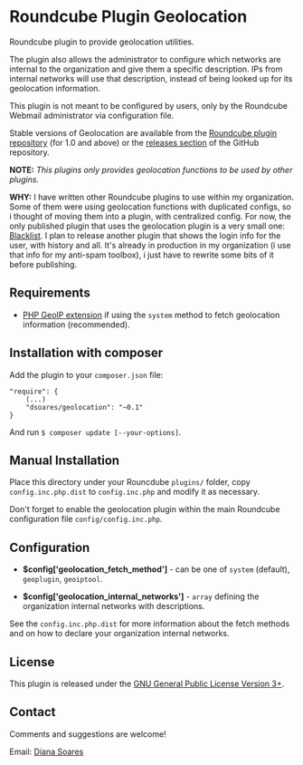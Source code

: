 Roundcube Plugin Geolocation
============================

Roundcube plugin to provide geolocation utilities.

The plugin also allows the administrator to configure which networks are internal to the organization and give them a specific description. IPs from internal networks will use that description, instead of being looked up for its geolocation information.

This plugin is not meant to be configured by users, only by the Roundcube Webmail administrator via configuration file.

Stable versions of Geolocation are available from the [Roundcube plugin repository][rcplugrepo] (for 1.0 and above) or the [releases section][releases] of the GitHub repository.

**NOTE:** *This plugins only provides geolocation functions to be used by other plugins.*

**WHY:** I have written other Roundcube plugins to use within my organization. Some of them were using geolocation functions with duplicated configs, so i thought of moving them into a plugin, with centralized config. For now, the only published plugin that uses the geolocation plugin is a very small one: [Blacklist][blacklist]. I plan to release another plugin that shows the login info for the user, with history and all. It's already in production in my organization (i use that info for my anti-spam toolbox), i just have to rewrite some bits of it before publishing.


Requirements
------------

- [PHP GeoIP extension][phpgeoip] if using the `system` method to fetch geolocation information (recommended).


Installation with composer
----------------------------------------

Add the plugin to your `composer.json` file:

    "require": {
        (...)
        "dsoares/geolocation": "~0.1"
    }

And run `$ composer update [--your-options]`.

Manual Installation
----------------------------------------

Place this directory under your Rouncdube `plugins/` folder, copy `config.inc.php.dist` to `config.inc.php` and modify it as necessary.

Don't forget to enable the geolocation plugin within the main Roundcube configuration file `config/config.inc.php`.


Configuration
----------------------------------------

- **$config['geolocation_fetch_method']** - can be one of `system` (default), `geoplugin`, `geoiptool`.

- **$config['geolocation_internal_networks']** - `array` defining the organization internal networks with descriptions.

See the `config.inc.php.dist` for more information about the fetch methods and on how to declare your organization internal networks.

License
----------------------------------------

This plugin is released under the [GNU General Public License Version 3+][gpl].

Contact
----------------------------------------

Comments and suggestions are welcome!

Email: [Diana Soares][dsoares]

[rcplugrepo]: http://plugins.roundcube.net/packages/dsoares/geolocation
[releases]: http://github.com/dsoares/Roundcube-Plugin-Geolocation/releases
[phpgeoip]: http://php.net/manual/en/book.geoip.php
[gpl]: http://www.gnu.org/licenses/gpl.html
[dsoares]: mailto:diana.soares@gmail.com
[blacklist]: https://github.com/dsoares/Roundcube-Plugin-Blacklist
